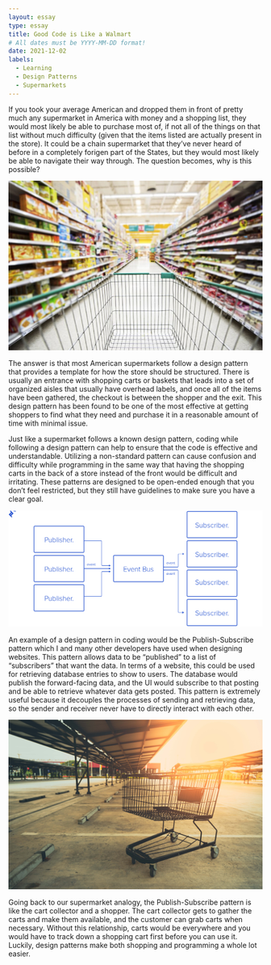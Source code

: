 ```yaml
---
layout: essay
type: essay
title: Good Code is Like a Walmart
# All dates must be YYYY-MM-DD format!
date: 2021-12-02
labels:
  - Learning
  - Design Patterns
  - Supermarkets
---
```


If you took your average American and dropped them in front of pretty much any supermarket in America with money and a shopping list, they would most likely be able to purchase most of, if not all of the things on that list without much difficulty (given that the items listed are actually present in the store). It could be a chain supermarket that they’ve never heard of before in a completely forigen part of the States, but they would most likely be able to navigate their way through. The question becomes, why is this possible? 

<img class="ui image" src="../images/supermarketaisle.jpg" alt="Supermarket Aisle">

The answer is that most American supermarkets follow a design pattern that provides a template for how the store should be structured. There is usually an entrance with shopping carts or baskets that leads into a set of organized aisles that usually have overhead labels, and once all of the items have been gathered, the checkout is between the shopper and the exit. This design pattern has been found to be one of the most effective at getting shoppers to find what they need and purchase it in a reasonable amount of time with minimal issue. 

Just like a supermarket follows a known design pattern, coding while following a design pattern can help to ensure that the code is effective and understandable. Utilizing a non-standard pattern can cause confusion and difficulty while programming in the same way that having the shopping carts in the back of a store instead of the front would be difficult and irritating. These patterns are designed to be open-ended enough that you don’t feel restricted, but they still have guidelines to make sure you have a clear goal.

<img class="ui image" src="../images/publishSubscribe.png" alt="Publish-Subscribe Flowchart">

An example of a design pattern in coding would be the Publish-Subscribe pattern which I and many other developers have used when designing websites. This pattern allows data to be “published” to a list of “subscribers” that want the data. In terms of a website, this could be used for retrieving database entries to show to users. The database would publish the forward-facing data, and the UI would subscribe to that posting and be able to retrieve whatever data gets posted. This pattern is extremely useful because it decouples the processes of sending and retrieving data, so the sender and receiver never have to directly interact with each other. 

<img class="ui image" src="../images/americanWasteland.jpg" alt="Lonely Shopping Cart">

Going back to our supermarket analogy, the Publish-Subscribe pattern is like the cart collector and a shopper. The cart collector gets to gather the carts and make them available, and the customer can grab carts when necessary. Without this relationship, carts would be everywhere and you would have to track down a shopping cart first before you can use it. Luckily, design patterns make both shopping and programming a whole lot easier. 
